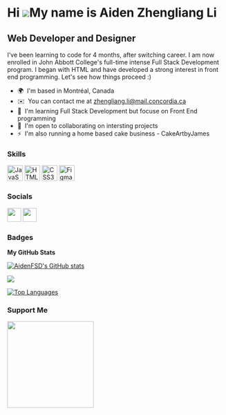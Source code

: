 Hi ![](https://user-images.githubusercontent.com/18350557/176309783-0785949b-9127-417c-8b55-ab5a4333674e.gif)My name is Aiden Zhengliang Li
===========================================================================================================================================

Web Developer and Designer
--------------------------

I’ve been learning to code for 4 months, after switching career. I am now enrolled in John Abbott College's full-time intense Full Stack Development program. I began with HTML and have developed a strong interest in front end programming. Let's see how things proceed :)

* 🌍  I'm based in Montréal, Canada
* ✉️  You can contact me at [zhengliang.li@mail.concordia.ca](mailto:zhengliang.li@mail.concordia.ca)
* 🧠  I'm learning Full Stack Development but focuse on Front End programming
* 🤝  I'm open to collaborating on intersting projects
* ⚡  I'm also running a home based cake business - CakeArtbyJames

### Skills

<p align="left">
<a href="https://developer.mozilla.org/en-US/docs/Web/JavaScript" target="_blank" rel="noreferrer"><img src="https://raw.githubusercontent.com/danielcranney/readme-generator/main/public/icons/skills/javascript-colored.svg" width="36" height="36" alt="JavaScript" /></a>
<a href="https://developer.mozilla.org/en-US/docs/Glossary/HTML5" target="_blank" rel="noreferrer"><img src="https://raw.githubusercontent.com/danielcranney/readme-generator/main/public/icons/skills/html5-colored.svg" width="36" height="36" alt="HTML5" /></a>
<a href="https://www.w3.org/TR/CSS/#css" target="_blank" rel="noreferrer"><img src="https://raw.githubusercontent.com/danielcranney/readme-generator/main/public/icons/skills/css3-colored.svg" width="36" height="36" alt="CSS3" /></a>
<a href="https://www.figma.com/" target="_blank" rel="noreferrer"><img src="https://raw.githubusercontent.com/danielcranney/readme-generator/main/public/icons/skills/figma-colored.svg" width="36" height="36" alt="Figma" /></a>
</p>


### Socials

<p align="left"> <a href="https://www.github.com/AidenFSD" target="_blank" rel="noreferrer"><img src="https://raw.githubusercontent.com/danielcranney/readme-generator/main/public/icons/socials/github.svg" width="32" height="32" /></a> <a href="https://www.linkedin.com/in/aiden-li" target="_blank" rel="noreferrer"><img src="https://raw.githubusercontent.com/danielcranney/readme-generator/main/public/icons/socials/linkedin.svg" width="32" height="32" /></a></p>

### Badges

<b>My GitHub Stats</b>

<a href="http://www.github.com/AidenFSD"><img src="https://github-readme-stats.vercel.app/api?username=AidenFSD&show_icons=true&hide=prs,issues,&count_private=true&title_color=ef4444&text_color=ffffff&icon_color=84cc16&bg_color=000000&hide_border=true&show_icons=true" alt="AidenFSD's GitHub stats" /></a>

<a href="http://www.github.com/AidenFSD"><img src="https://github-readme-streak-stats.herokuapp.com/?user=AidenFSD&stroke=ffffff&background=000000&ring=ef4444&fire=ef4444&currStreakNum=ffffff&currStreakLabel=ef4444&sideNums=ffffff&sideLabels=ffffff&dates=ffffff&hide_border=true" /></a>

<a href="https://github.com/AidenFSD" align="left"><img src="https://github-readme-stats.vercel.app/api/top-langs/?username=AidenFSD&langs_count=10&title_color=ef4444&text_color=ffffff&icon_color=84cc16&bg_color=000000&hide_border=true&locale=en&custom_title=Top%20%Languages" alt="Top Languages" /></a>

### Support Me

<a href="https://www.buymeacoffee.com/aidenzlli"><img src="https://cdn.buymeacoffee.com/buttons/v2/default-yellow.png" width="200" /></a>

<!---
AidenFSD/AidenFSD is a ✨ special ✨ repository because its `README.md` (this file) appears on your GitHub profile.
You can click the Preview link to take a look at your changes.
--->
